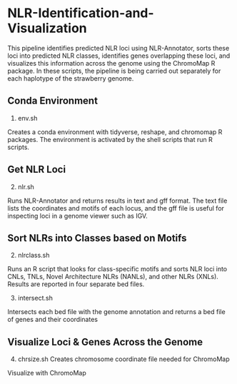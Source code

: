 # NLR-Identification-and-Visualization

This pipeline identifies predicted NLR loci using NLR-Annotator, sorts these loci into predicted NLR classes, identifies genes overlapping these loci, and visualizes this information across the genome using the ChromoMap R package. In these scripts, the pipeline is being carried out separately for each haplotype of the strawberry genome.

## Conda Environment

1. env.sh

Creates a conda environment with tidyverse, reshape, and chromomap R packages. The environment is activated by the shell scripts that run R scripts.

## Get NLR Loci

2. nlr.sh

Runs NLR-Annotator and returns results in text and gff format. The text file lists the coordinates and motifs of each locus, and the gff file is useful for inspecting loci in a genome viewer such as IGV.

## Sort NLRs into Classes based on Motifs

2. nlrclass.sh

Runs an R script that looks for class-specific motifs and sorts NLR loci into CNLs, TNLs, Novel Architecture NLRs (NANLs), and other NLRs (XNLs). Results are reported in four separate bed files.

3. intersect.sh

Intersects each bed file with the genome annotation and returns a bed file of genes and their coordinates

## Visualize Loci & Genes Across the Genome

4. chrsize.sh
Creates chromosome coordinate file needed for ChromoMap

Visualize with ChromoMap
